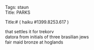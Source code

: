 Tags: staun  
Title: PARKS  
  
Title:# ( haiku #1399.8253.617 )  
  
that settles it for trekorv  
datora from initials of three brasilian jews  
fair maid bronze at hoglands  

